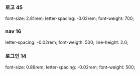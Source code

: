 ### 로고 45
font-size: 2.81rem; letter-spacing: -0.02rem; font-weight: 700;
### nav 16
letter-spacing: -0.02rem; font-weigth: 500; line-height: 2.0;
### 로그인 14
font-size: 0.88rem; letter-spacing: -0.02rem; font-weight: 500;